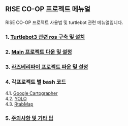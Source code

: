 ## RISE CO-OP 프로젝트 메뉴얼

RISE CO-OP 프로젝트 사용법 및 turtlebot 관련 메뉴얼입니다.

### 1. [Turtlebot3 관련 ros 구축 및 설치](https://github.com/sepengsu/rise_coop_manual/blob/main/manual/turtlebot3.md)
### 2. [Main 프로젝트 다운 및 설정](https://github.com/sepengsu/rise_coop_manual/blob/main/manual/main.md) 
### 3. [라즈베리파이 프로젝트 파운 및 설정](https://github.com/sepengsu/rise_coop_manual/blob/main/manual/pi.md)
### 4. 각프로젝트 별 bash 코드
4.1. [Google Cartographer](https://github.com/sepengsu/rise_coop_manual/blob/main/manual/slam.md)  
4.2. [YOLO](https://github.com/sepengsu/rise_coop_manual/blob/main/manual/yolo.md)  
4.3. [RtabMap](https://github.com/sepengsu/rise_coop_manual/blob/main/manual/rtabmap.md) 
### 5. [주의사항 및 기타 팁](https://github.com/sepengsu/rise_coop_manual/blob/main/manual/tip.md)
